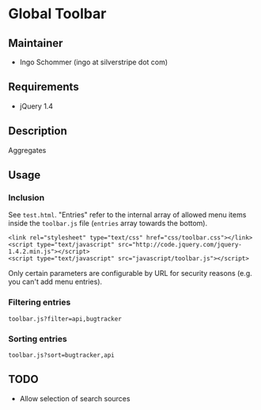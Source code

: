# Global Toolbar

## Maintainer

 * Ingo Schommer (ingo at silverstripe dot com)

## Requirements

 * jQuery 1.4

## Description

Aggregates

## Usage

### Inclusion

See `test.html`. "Entries" refer to the internal array of allowed menu items
inside the `toolbar.js` file (`entries` array towards the bottom).

	<link rel="stylesheet" type="text/css" href="css/toolbar.css"></link>
	<script type="text/javascript" src="http://code.jquery.com/jquery-1.4.2.min.js"></script>
	<script type="text/javascript" src="javascript/toolbar.js"></script>
	
Only certain parameters are configurable by URL for security reasons (e.g. you can't add menu entries).

### Filtering entries
	
	toolbar.js?filter=api,bugtracker
	
### Sorting entries

	toolbar.js?sort=bugtracker,api
	
## TODO

 * Allow selection of search sources